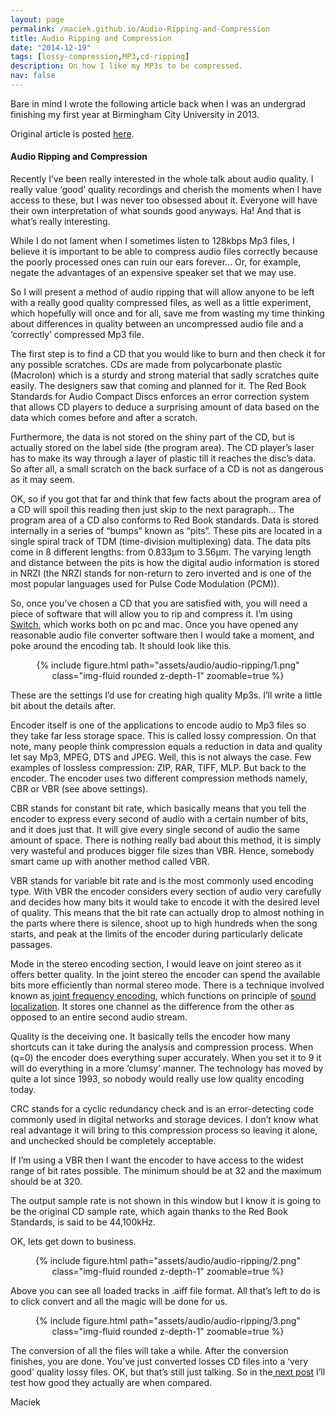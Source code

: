 ```yaml
---
layout: page
permalink: /maciek.github.io/Audio-Ripping-and-Compression
title: Audio Ripping and Compression
date: "2014-12-19"
tags: [lossy-compression,MP3,cd-ripping]
description: On how I like my MP3s to be compressed.
nav: false
---
```


Bare in mind I wrote the following article back when I was an undergrad finishing my first year at Birmingham City University in 2013.

Original article is posted [here](https://maciekonsound.wordpress.com/2014/12/19/audio-ripping-and-compression/).

#### Audio Ripping and Compression
<p style="text-align:left;" align="CENTER">Recently I’ve been really interested in the whole talk about audio quality. I really value ‘good’ quality recordings and cherish the moments when I have access to these, but I was never too obsessed about it. Everyone will have their own interpretation of what sounds good anyways. Ha! And that is what’s really interesting.</p>
While I do not lament when I sometimes listen to 128kbps Mp3 files, I believe it is important to be able to compress audio files correctly because the poorly processed ones can ruin our ears forever... Or, for example, negate the advantages of an expensive speaker set that we may use.

So I will present a method of audio ripping that will allow anyone to be left with a really good quality compressed files, as well as a little experiment, which hopefully will once and for all, save me from wasting my time thinking about differences in quality between an uncompressed audio file and a ‘correctly’ compressed Mp3 file.

The first step is to find a CD that you would like to burn and then check it for any possible scratches. CDs are made from polycarbonate plastic (Macrolon) which is a sturdy and strong material that sadly scratches quite easily. The designers saw that coming and planned for it. The Red Book Standards for Audio Compact Discs enforces an error correction system that allows CD players to deduce a surprising amount of data based on the data which comes before and after a scratch.

Furthermore, the data is not stored on the shiny part of the CD, but is actually stored on the label side (the program area). The CD player’s laser has to make its way through a layer of plastic till it reaches the disc’s data. So after all, a small scratch on the back surface of a CD is not as dangerous as it may seem.

OK, so if you got that far and think that few facts about the program area of a CD will spoil this reading then just skip to the next paragraph… The program area of a CD also conforms to Red Book standards. Data is stored internally in a series of “bumps” known as “pits”. These pits are located in a single spiral track of TDM (time-division multiplexing) data. The data pits come in 8 different lengths: from 0.833μm to 3.56μm. The varying length and distance between the pits is how the digital audio information is stored in NRZI (the NRZI stands for non-return to zero inverted and is one of the most popular languages used for Pulse Code Modulation (PCM)).

So, once you’ve chosen a CD that you are satisfied with, you will need a piece of software that will allow you to rip and compress it. I’m using <a title="Switch Audio File Converter Software" href="http://www.nch.com.au/switch/index.html" target="_blank">Switch</a>, which works both on pc and mac. Once you have opened any reasonable audio file converter software then I would take a moment, and poke around the encoding tab. It should look like this.

<center>
<figure>
<div class="row mt-3">
    <div class="col-sm mt-3 mt-md-0">
        {% include figure.html path="assets/audio/audio-ripping/1.png" class="img-fluid rounded z-depth-1" zoomable=true %}
    </div>
</div>
</figure>
</center>

These are the settings I’d use for creating high quality Mp3s. I’ll write a little bit about the details after.

Encoder itself is one of the applications to encode audio to Mp3 files so they take far less storage space. This is called lossy compression. On that note, many people think compression equals a reduction in data and quality let say Mp3, MPEG, DTS and JPEG. Well, this is not always the case. Few examples of lossless compression: ZIP, RAR, TIFF, MLP. But back to the encoder. The encoder uses two different compression methods namely, CBR or VBR (see above settings).

CBR stands for constant bit rate, which basically means that you tell the encoder to express every second of audio with a certain number of bits, and it does just that. It will give every single second of audio the same amount of space. There is nothing really bad about this method, it is simply very wasteful and produces bigger file sizes than VBR. Hence, somebody smart came up with another method called VBR.

VBR stands for variable bit rate and is the most commonly used encoding type. With VBR the encoder considers every section of audio very carefully and decides how many bits it would take to encode it with the desired level of quality. This means that the bit rate can actually drop to almost nothing in the parts where there is silence, shoot up to high hundreds when the song starts, and peak at the limits of the encoder during particularly delicate passages.

Mode in the stereo encoding section, I would leave on joint stereo as it offers better quality. In the joint stereo the encoder can spend the available bits more efficiently than normal stereo mode. There is a technique involved known as<a title="Joint Frequency Encoding" href="http://en.wikipedia.org/wiki/Joint_(audio_engineering)" target="_blank"> joint frequency encoding</a>, which functions on principle of <a title="Sound localization" href="http://en.wikipedia.org/wiki/Sound_localization" target="_blank">sound localization</a>. It stores one channel as the difference from the other as opposed to an entire second audio stream.

Quality is the deceiving one. It basically tells the encoder how many shortcuts can it take during the analysis and compression process. When (q=0) the encoder does everything super accurately. When you set it to 9 it will do everything in a more ‘clumsy’ manner. The technology has moved by quite a lot since 1993, so nobody would really use low quality encoding today.

CRC stands for a cyclic redundancy check and is an error-detecting code commonly used in digital networks and storage devices. I don’t know what real advantage it will bring to this compression process so leaving it alone, and unchecked should be completely acceptable.

If I’m using a VBR then I want the encoder to have access to the widest range of bit rates possible. The minimum should be at 32 and the maximum should be at 320.

The output sample rate is not shown in this window but I know it is going to be the original CD sample rate, which again thanks to the Red Book Standards, is said to be 44,100kHz.

OK, lets get down to business.

<center>
<figure>
<div class="row mt-3">
    <div class="col-sm mt-3 mt-md-0">
        {% include figure.html path="assets/audio/audio-ripping/2.png" class="img-fluid rounded z-depth-1" zoomable=true %}
    </div>
</div>
</figure>
</center>

Above you can see all loaded tracks in .aiff file format. All that’s left to do is to click convert and all the magic will be done for us.

<center>
<figure>
<div class="row mt-3">
    <div class="col-sm mt-3 mt-md-0">
        {% include figure.html path="assets/audio/audio-ripping/3.png" class="img-fluid rounded z-depth-1" zoomable=true %}
    </div>
</div>
</figure>
</center>

The conversion of all the files will take a while. After the conversion finishes, you are done. You’ve just converted losses CD files into a ‘very good’ quality lossy files. OK, but that’s still just talking. So in the<a title="Listening Tests" href="/maciek.github.io/Audio-Compression-Quality/"> next post</a> I’ll test how good they actually are when compared.

Maciek
